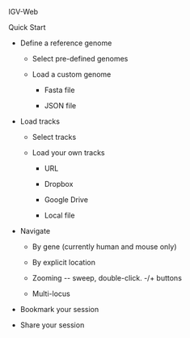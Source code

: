 IGV-Web

Quick Start

* Define a reference genome

    * Select pre-defined genomes

    * Load a custom genome

        * Fasta file

        * JSON file

* Load tracks

    * Select tracks

    * Load your own tracks

        * URL

        * Dropbox

        * Google Drive

        * Local file

* Navigate

    * By gene  (currently human and mouse only)

    * By explicit location

    * Zooming -- sweep, double-click.  -/+ buttons

    * Multi-locus

* Bookmark your session

* Share your session


